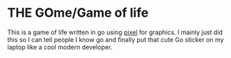 # THE GOme/Game of life 

This is a game of life written in go using [pixel](https://github.com/faiface/pixel) for graphics. I mainly just did this so I can tell people I know go and finally put that cute Go sticker on my laptop like a cool modern developer.
